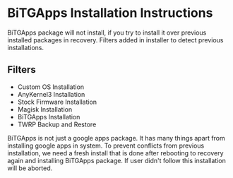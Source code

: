 # BiTGApps Installation Instructions

BiTGApps package will not install, if you try to install it over previous installed packages in recovery. Filters added in installer to detect previous installations.

## Filters

* Custom OS Installation
* AnyKernel3 Installation
* Stock Firmware Installation
* Magisk Installation
* BiTGApps Installation
* TWRP Backup and Restore

BiTGApps is not just a google apps package. It has many things apart from installing google apps in system. To prevent conflicts from previous installation,
we need a fresh install that is done after rebooting to recovery again and installing BiTGApps package. If user didn't follow this installation will be aborted.
